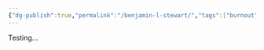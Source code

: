 ```yaml
---
{"dg-publish":true,"permalink":"/benjamin-l-stewart/","tags":["burnout","teaching","ELT","gardenEntry"]}
---
```


Testing...
